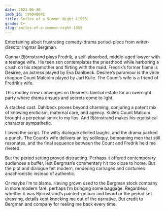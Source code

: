 ```yaml
---
date: 2021-06-30
imdb_id: tt0048641
title: Smiles of a Summer Night (1955)
grade: C+
slug: smiles-of-a-summer-night-1955
---
```


Entertaining albeit frustrating comedy-drama period-piece from writer-director Ingmar Bergman.

<!-- end -->

Gunnar Björnstrand plays Fredrik, a self-absorbed, middle-aged lawyer with a teenage wife. His teen son contemplates the priesthood while harboring a crush on his stepmother and flirting with the maid. Fredrik’s former flame is Desiree, an actress played by Eva Dahlbeck. Desiree’s paramour is the virile dragoon Count Malcolm played by Jarl Kulle. The Count’s wife is a friend of Fredrik’s wife.

This motley crew converges on Desiree’s familial estate for an overnight party where drama ensues and secrets come to light.

A stacked cast. Dahlbeck proves beyond charming, conjuring a potent mix of knowing eroticism, maternal care, and agency. Kulle’s Count Malcom brought a perpetual smirk to my lips. And Björnstrand makes his egotistical character sympathetic.

I loved the script. The witty dialogue elicited laughs, and the drama packed a punch. The Count’s wife delivers an icy soliloquy, bemoaning men that still resonates, and the final sequence between the Count and Fredrik held me riveted.

But the period setting proved distracting. Perhaps it offered contemporary audiences a buffer, lest Bergman’s commentary hit too close to home. But the plot and dialogue felt modern, rendering carriages and costumes anachronistic instead of authentic.

Or maybe I’m to blame. Having grown used to the Bergman stock company in more modern fare, perhaps I’m bringing some baggage. Regardless, whether it was Björnstrand’s painted-on hair and beard or the period set dressing, details kept knocking me out of the narrative. But credit to Bergman and company for reeling me back every time.